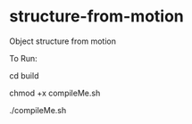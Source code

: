 structure-from-motion
=====================

Object structure from motion


To Run: 

cd build

chmod +x compileMe.sh

./compileMe.sh
